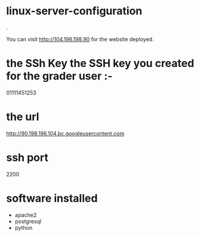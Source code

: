 # linux-server-configuration

.

You can visit http://104.196.198.90 for the website deployed.

# the SSh Key the SSH key you created for the grader user :-
01111451253

# the url 
http://90.198.196.104.bc.googleusercontent.com
 
# ssh port
2200
# software installed
* apache2
* postgresql
* python
